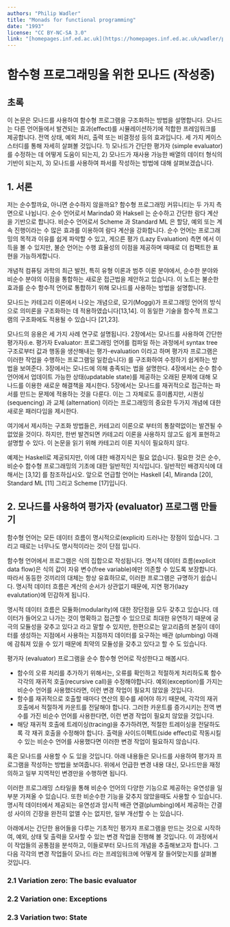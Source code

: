 ```yaml
---
authors: "Philip Wadler"
title: "Monads for functional programming"
date: "1993"
license: "CC BY-NC-SA 3.0"
link: "[homepages.inf.ed.ac.uk](https://homepages.inf.ed.ac.uk/wadler/papers/marktoberdorf/baastad.pdf)"
---
```


# 함수형 프로그래밍을 위한 모나드 (작성중)

## 초록

이 논문은 모나드를 사용하여 함수형 프로그램을 구조화하는 방법을 설명합니다. 모나드는 다른 언어들에서 발견되는 효과(effect)를 시뮬레이션하기에 적합한 프레임워크를 제공합니다. 전역 상태, 예외 처리, 출력 또는 비결정성 등의 효과입니다. 세 가지 케이스 스터디를 통해 자세히 살펴볼 것입니다. 1) 모나드가 간단한 평가자 (simple evaluator) 를 수정하는 데 어떻게 도움이 되는지, 2) 모나드가 재사용 가능한 배열의 데이터 형식의 기반이 되는지, 3) 모나드를 사용하여 파서를 작성하는 방법에 대해 살펴보겠습니다.

## 1. 서론

저는 순수할까요, 아니면 순수하지 않을까요?
함수형 프로그래밍 커뮤니티는 두 가지 측면으로 나뉩니다. 순수 언어로서 Marinda0 와 Haksell 는 순수하고 간단한 람다 계산을 기반으로 합니다. 비순수 언어로서 Scheme 과 Standard ML 은 할당, 예외 또는 계속 진행이라는 수 많은 효과를 이용하여 람다 계산을 강화합니다. 순수 언어는 프로그래밍의 목적과 이유를 쉽게 파악할 수 있고, 게으른 평가 (Lazy Evaluation) 측면 에서 이득을 볼 수 있지만, 불순 언어는 수행 효율성의 이점을 제공하며 때때로 더 컴팩트한 표현을 가능하게합니다.

개념적 컴퓨팅 과학의 최근 발전, 특히 유형 이론과 범주 이론 분야에서, 순수한 분야와 비순수 분야의 이점을 통합하는 새로운 접근법을 제안하고 있습니다. 이 노트는 불순한 효과를 순수 함수적 언어로 통합하기 위해 모나드를 사용하는 방법을 설명합니다.

모나드는 카테고리 이론에서 나오는 개념으로, 모기(Moggi)가 프로그래밍 언어의 방식으로 의미론을 구조화하는 데 적용하였습니다[13,14]. 이 동일한 기술을 함수적 프로그램의 구조화에도 적용될 수 있습니다 [21,23].

모나드의 응용은 세 가지 사례 연구로 설명됩니다. 2장에서는 모나드를 사용하여 간단한 평가자(i.e. 평가자 Evaluator: 프로그래밍 언어를 컴파일 하는 과정에서 syntax tree 구조로부터 값과 행동을 생산해내는 평가-evaluation 이라고 하며 평가자 프로그램은 이러한 작업을 수행하는 프로그램일 일컫습니다) 를 구조화하여 수정하기 쉽게하는 방법을 보여준다. 3장에서는 모나드에 의해 충족되는 법을 설명한다. 4장에서는 순수 함수언어에서 업데이트 가능한 상태(updatable state)를 제공하는 오래된 문제에 대해 모나드를 이용한 새로운 해결책을 제시한다. 5장에서는 모나드를 재귀적으로 접근하는 파서를 만드는 문제에 적용하는 것을 다룬다. 이는 그 자체로도 흥미롭지만, 시퀀싱 (sequencing) 과 교체 (alternation) 이라는 프로그래밍의 중요한 두가지 개념에 대한 새로운 패러다임을 제시한다.

여기에서 제시하는 구조화 방법들은, 카테고리 이론으로 부터의 통찰력없이는 발견될 수 없었을 것이다. 하지만, 한번 발견되면 카테고리 이론을 사용하지 않고도 쉽게 표현하고 설명할 수 있다. 이 논문을 읽기 위해 카테고리 이론 지식이 필요하지 않다.

예제는 Haskell로 제공되지만, 이에 대한 배경지식은 필요 없습니다. 필요한 것은 순수, 비순수 함수형 프로그래밍의 기초에 대한 일반적인 지식입니다. 일반적인 배경지식에 대해서는 [3,12] 를 참조하십시오. 앞으로 언급할 언어는 Haskell [4], Miranda [20], Standard ML [11] 그리고 Scheme [17]입니다.

## 2. 모나드를 사용하여 평가자 (evaluator) 프로그램 만들기

함수형 언어는 모든 데이터 흐름이 명시적으로(explicit) 드러나는 장점이 있습니다. 그리고 때로는 너무나도 명시적이라는 것이 단점 입니다.

함수형 언어에서 프로그램은 식의 집합으로 작성됩니다. 명시적 데이터 흐름(explicit data flow)은 식의 값이 자유 변수(free variable)에만 의존할 수 있도록 보장합니다. 따라서 동등한 것끼리의 대체는 항상 유효하므로, 이러한 프로그램은 규명하기 쉽습니다. 명시적 데이터 흐름은 계산의 순서가 상관없기 때문에, 지연 평가(lazy evalutation)에 민감하게 됩니다.

명시적 데이터 흐름은 모듈화(modularity)에 대한 장단점을 모두 갖추고 있습니다. 데이터가 들어오고 나가는 것이 명확하고 접근할 수 있으므로 최대한 유연하기 때문에 궁극의 모듈성을 갖추고 있다고 라고 말할 수 있지만, 한편으로는 알고리즘의 본질이 데이터를 생성하는 지점에서 사용하는 지점까지 데이터를 요구하는 배관 (plumbing) 아래에 감춰져 있을 수 있기 때문에 최약의 모듈성을 갖추고 있다고 할 수 도 있습니다.

평가자 (evaluator) 프로그램을 순수 함수형 언어로 작성한다고 해봅시다.

- 함수의 오류 처리를 추가하기 위해서는, 오류를 확인하고 적절하게 처리하도록 함수 각각의 재귀적 호출(recursive call)을 수정해야합니다. 예외(exception)를 가지는 비순수 언어를 사용했더라면, 이런 변경 작업이 필요치 않았을 것입니다.
- 함수를 재귀적으로 호출할 때마다 연산의 횟수를 세어야 하기 때문에, 각각의 재귀 호출에서 적절하게 카운트를 전달해야 합니다. 그러한 카운트를 증가시키는 전역 변수를 가진 비순수 언어를 사용한다면, 이런 변경 작업이 필요치 않았을 것입니다.
- 해당 재귀적 호출에 트레이싱(tracing)을 추가하려면, 적절한 트레이싱을 전달하도록 각 재귀 호출을 수정해야 합니다. 출력을 사이드이펙트(side effect)로 작동시킬 수 있는 비순수 언어를 사용했다면 이러한 변경 작업이 필요하지 않습니다.

혹은 모나드를 사용할 수 도 있을 것입니다.
아래 내용들은 모나드를 사용하여 평가자 프로그램을 작성하는 방법을 보여줍니다. 위에서 언급한 변경 내용 대신, 모나드만을 재정의하고 일부 지역적인 변경만을 수행하면 됩니다.

이러한 프로그래밍 스타일을 통해 비순수 언어의 다양한 기능으로 제공하는 유연성을 일부분 가져올 수 있습니다. 또한 비순수한 기능을 갖추지 않았을때도 사용할 수 있습니다. 명시적 데이터에서 제공되는 유연성과 암시적 배관 연결(plumbing)에서 제공하는 간결성 사이의 긴장을 완전히 없앨 수는 없지만, 일부 개선할 수 는 있습니다.

아래에서는 간단한 용어들을 다루는 기초적인 평가자 프로그램을 만드는 것으로 시작하여, 예외, 상태 및 출력을 모사할 수 있는 변경 작업을 진행해 볼 것입니다. 이 과정에서 이 작업들의 공통점을 분석하고, 이들로부터 모나드의 개념을 추출해보고자 합니다. 그 다음 각각의 변경 작업들이 모나드 라는 프레임워크에 어떻게 잘 들어맞는지를 살펴볼 것입니다.

### 2.1 Variation zero: The basic evaluator

### 2.2 Variation one: Exceptions

### 2.3 Variation two: State
